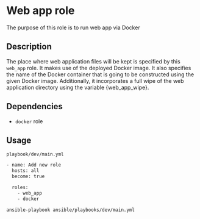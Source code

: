 # Web app role

The purpose of this role is to run web app via Docker

## Description

The place where web application files will be kept is specified by this `web_app` role. It makes use of the deployed
Docker image. It also specifies the name of the Docker container that is going to be constructed using the given Docker
image. Additionally, it incorporates a full wipe of the web application directory using the variable
{web_app_wipe}.

## Dependencies

* `docker` role

## Usage

`playbook/dev/main.yml`

```bash
- name: Add new role
  hosts: all
  become: true

  roles:
    - web_app
    - docker
```

```bash
ansible-playbook ansible/playbooks/dev/main.yml
```
